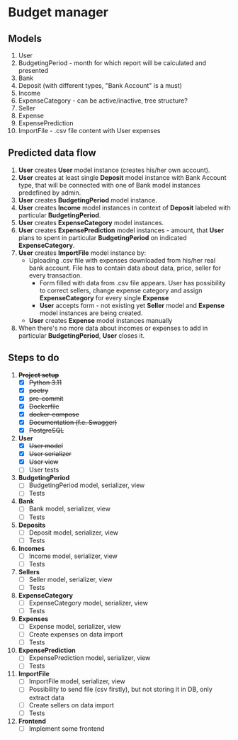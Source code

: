 # Budget manager

## Models

1. User
2. BudgetingPeriod - month for which report will be calculated and presented
3. Bank
4. Deposit (with different types, "Bank Account" is a must)
5. Income
6. ExpenseCategory - can be active/inactive, tree structure?
7. Seller
8. Expense
9. ExpensePrediction
10. ImportFile - .csv file content with User expenses


## Predicted data flow

1. **User** creates **User** model instance (creates his/her own account).
2. **User** creates at least single **Deposit** model instance with Bank Account type, that will be connected with one of Bank model instances predefined by admin.
3. **User** creates **BudgetingPeriod** model instance.
4. **User** creates **Income** model instances in context of **Deposit** labeled with particular **BudgetingPeriod**.
5. **User** creates **ExpenseCategory** model instances.
6. **User** creates **ExpensePrediction** model instances - amount, that **User** plans to spent in particular **BudgetingPeriod** on indicated **ExpenseCategory**.
7. **User** creates **ImportFile** model instance by:
   * Uploading .csv file with expenses downloaded from his/her real bank account. File has to contain data about data, price, seller for every transaction.
       - Form filled with data from .csv file appears. User has possibility to correct sellers, change expense category and assign **ExpenseCategory** for every single **Expense**
       - **User** accepts form - not existing yet **Seller** model and **Expense** model instances are being created.
   * **User** creates **Expense** model instances manually
8. When there's no more data about incomes or expenses to add in particular **BudgetingPeriod**, **User** closes it.


## Steps to do

1. ~~**Project setup**~~
   - [x] ~~Python 3.11~~
   - [x] ~~poetry~~
   - [x] ~~pre-commit~~
   - [x] ~~Dockerfile~~
   - [x] ~~docker-compose~~
   - [x] ~~Documentation (f.e. Swagger)~~
   - [x] ~~PostgreSQL~~

2. **User**
   - [x] ~~User model~~
   - [x] ~~User serializer~~
   - [x] ~~User view~~
   - [ ] User tests

3. **BudgetingPeriod**
   - [ ] BudgetingPeriod model, serializer, view
   - [ ] Tests

4. **Bank**
   - [ ] Bank model, serializer, view
   - [ ] Tests

5. **Deposits**
   - [ ] Deposit model, serializer, view
   - [ ] Tests

6. **Incomes**
   - [ ] Income model, serializer, view
   - [ ] Tests

7. **Sellers**
   - [ ] Seller model, serializer, view
   - [ ] Tests

8. **ExpenseCategory**
   - [ ] ExpenseCategory model, serializer, view
   - [ ] Tests

9. **Expenses**
   - [ ] Expense model, serializer, view
   - [ ] Create expenses on data import
   - [ ] Tests

10. **ExpensePrediction**
    - [ ] ExpensePrediction model, serializer, view
    - [ ] Tests

11. **ImportFile**
    - [ ] ImportFile model, serializer, view
    - [ ] Possibility to send file (csv firstly), but not storing it in DB, only extract data
    - [ ] Create sellers on data import
    - [ ] Tests

12. **Frontend**
    - [ ] Implement some frontend
